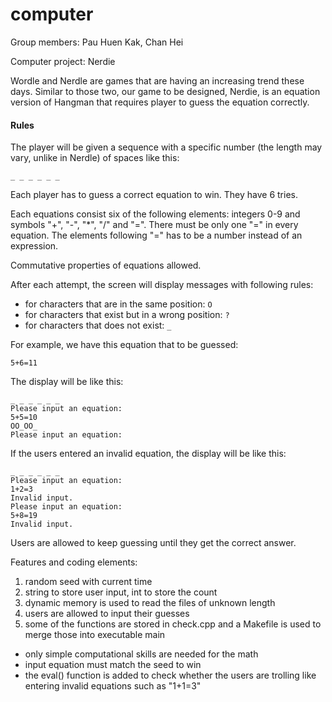 # computer

Group members: Pau Huen Kak, Chan Hei

Computer project: Nerdie

Wordle and Nerdle are games that are having an increasing trend these days. Similar to those two, our game to be designed, Nerdie, is an equation version of Hangman that requires player to guess the equation correctly.

#### Rules

The player will be given a sequence with a specific number (the length may vary, unlike in Nerdle) of spaces like this:

`_ _ _ _ _ _`

Each player has to guess a correct equation to win. They have 6 tries.

Each equations consist six of the following elements: integers 0-9 and symbols "+", "-", "*", "/" and "=". There must be only one "=" in every equation. The elements following "=" has to be a number instead of an expression.

Commutative properties of equations allowed.

After each attempt, the screen will display messages with following rules:
- for characters that are in the same position: `O`
- for characters that exist but in a wrong position: `?`
- for characters that does not exist: `_`

For example, we have this equation that to be guessed:

`5+6=11`

The display will be like this:

```
_ _ _ _ _ _
Please input an equation:
5+5=10
OO_OO_
Please input an equation:
```

If the users entered an invalid equation, the display will be like this:
```
_ _ _ _ _ _
Please input an equation:
1+2=3
Invalid input.
Please input an equation:
5+8=19
Invalid input.
```

Users are allowed to keep guessing until they get the correct answer.

Features and coding elements:
1. random seed with current time
2. string to store user input, int to store the count
3. dynamic memory is used to read the files of unknown length
4. users are allowed to input their guesses
5. some of the functions are stored in check.cpp and a Makefile is used to merge those into executable main

- only simple computational skills are needed for the math
- input equation must match the seed to win
- the eval() function is added to check whether the users are trolling like entering invalid equations such as "1+1=3"
